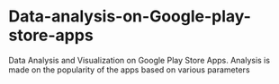 # Data-analysis-on-Google-play-store-apps
Data Analysis and Visualization on Google Play Store Apps.
Analysis is made on the popularity of the apps based on various parameters
